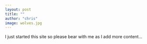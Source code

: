```yaml
---
layout: post
title: ""
author: "chris"
image: wolves.jpg
---
```


I just started this site so please bear with me as I add more content...


